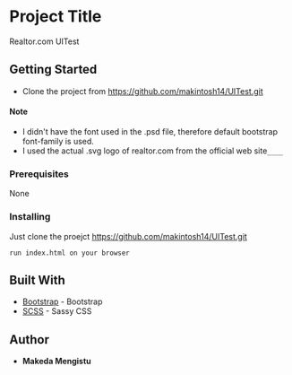 
# Project Title

Realtor.com UITest

## Getting Started

* Clone the project from https://github.com/makintosh14/UITest.git

#### Note
* I didn't have the font used in the .psd file, therefore default bootstrap font-family is used.
* I used the actual .svg logo of realtor.com from the official web site``____``

### Prerequisites

None

### Installing

Just clone the proejct https://github.com/makintosh14/UITest.git

```
run index.html on your browser
````

## Built With

* [Bootstrap](http://getbootstrap.com/) - Bootstrap
* [SCSS](http://sass-lang.com/documentation/file.SASS_REFERENCE.html/) - Sassy CSS

## Author

* **Makeda Mengistu** 

